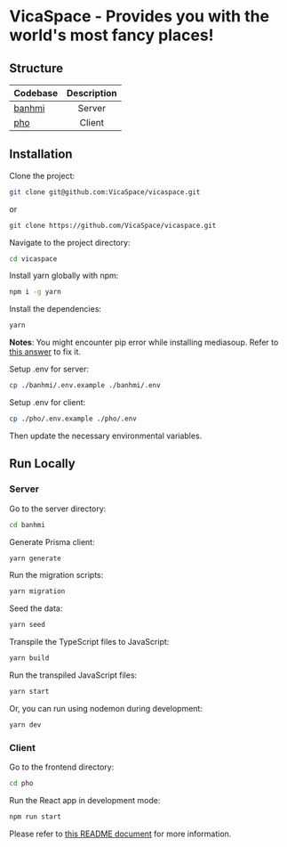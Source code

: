 # VicaSpace - Provides you with the world's most fancy places!

## Structure

| Codebase         | Description |
| :--------------- | :---------: |
| [banhmi](banhmi) |   Server    |
| [pho](pho)       |   Client    |

## Installation

Clone the project:

```bash
git clone git@github.com:VicaSpace/vicaspace.git
```

or

```bash
git clone https://github.com/VicaSpace/vicaspace.git
```

Navigate to the project directory:

```bash
cd vicaspace
```

Install yarn globally with npm:

```bash
npm i -g yarn
```

Install the dependencies:

```bash
yarn
```

**Notes**: You might encounter pip error while installing mediasoup.
Refer to [this answer](https://stackoverflow.com/a/73268521) to fix it.

Setup .env for server:

```bash
cp ./banhmi/.env.example ./banhmi/.env
```

Setup .env for client:

```bash
cp ./pho/.env.example ./pho/.env
```

Then update the necessary environmental variables.

## Run Locally

### Server

Go to the server directory:

```bash
cd banhmi
```

Generate Prisma client:
```bash
yarn generate
```

Run the migration scripts:

```bash
yarn migration
```

Seed the data:

```bash
yarn seed
```

Transpile the TypeScript files to JavaScript:

```bash
yarn build
```

Run the transpiled JavaScript files:

```bash
yarn start
```

Or, you can run using nodemon during development:

```bash
yarn dev
```

### Client

Go to the frontend directory:

```bash
cd pho
```

Run the React app in development mode:

```bash
npm run start
```

Please refer to [this README document](./pho/README.md) for more information.
